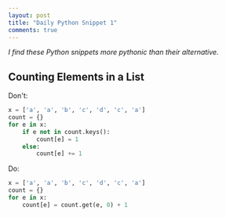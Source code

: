 ```yaml
---
layout: post
title: "Daily Python Snippet 1"
comments: true
---
```

*I find these Python snippets more pythonic than their alternative.*

## Counting Elements in a List
Don't:
```python
x = ['a', 'a', 'b', 'c', 'd', 'c', 'a']
count = {}
for e in x:
    if e not in count.keys():
        count[e] = 1
    else:
        count[e] += 1
```

Do:
```python
x = ['a', 'a', 'b', 'c', 'd', 'c', 'a']
count = {}
for e in x:
    count[e] = count.get(e, 0) + 1
```
